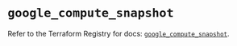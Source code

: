 # `google_compute_snapshot`

Refer to the Terraform Registry for docs: [`google_compute_snapshot`](https://registry.terraform.io/providers/hashicorp/google-beta/6.33.0/docs/resources/google_compute_snapshot).
